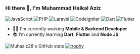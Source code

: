 ### Hi there 👋, I'm Muhammad Haikal Aziz

![JavaScript](https://img.shields.io/badge/JavaScript-Intermediate-yellow)
![PHP](https://img.shields.io/badge/PHP-Intermediate-informational)
![Laravel](https://img.shields.io/badge/Laravel-Intermediate-red)
![Codeigniter](https://img.shields.io/badge/Codeigniter-Intermediate-orange)
![Dart](https://img.shields.io/badge/Dart-Intermediate-blue)
![Flutter](https://img.shields.io/badge/Flutter-Intermediate-blue)

- 👨‍💻 I'm currently working **Mobile & Backend Developer** 
- 📚 I’m currently learning **Dart**, **Flutter** and **Node JS**

![Muhaziz28's GitHub stats](https://github-readme-stats-git-masterrstaa-rickstaa.vercel.app/api?username=Muhaziz28&show_icons=true&theme=radical)
[![trophy](https://github-profile-trophy.vercel.app/?username=Muhaziz28&theme=onedark)](https://github.com/ryo-ma/github-profile-trophy)
